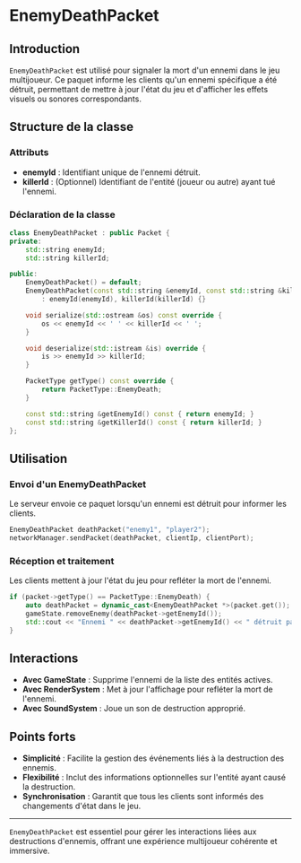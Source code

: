 # EnemyDeathPacket

## Introduction

`EnemyDeathPacket` est utilisé pour signaler la mort d'un ennemi dans le jeu multijoueur. Ce paquet informe les clients qu'un ennemi spécifique a été détruit, permettant de mettre à jour l'état du jeu et d'afficher les effets visuels ou sonores correspondants.

## Structure de la classe

### Attributs

- **enemyId** : Identifiant unique de l'ennemi détruit.
- **killerId** : (Optionnel) Identifiant de l'entité (joueur ou autre) ayant tué l'ennemi.

### Déclaration de la classe

```cpp
class EnemyDeathPacket : public Packet {
private:
    std::string enemyId;
    std::string killerId;

public:
    EnemyDeathPacket() = default;
    EnemyDeathPacket(const std::string &enemyId, const std::string &killerId)
        : enemyId(enemyId), killerId(killerId) {}

    void serialize(std::ostream &os) const override {
        os << enemyId << ' ' << killerId << ' ';
    }

    void deserialize(std::istream &is) override {
        is >> enemyId >> killerId;
    }

    PacketType getType() const override {
        return PacketType::EnemyDeath;
    }

    const std::string &getEnemyId() const { return enemyId; }
    const std::string &getKillerId() const { return killerId; }
};
```

## Utilisation

### Envoi d'un EnemyDeathPacket

Le serveur envoie ce paquet lorsqu'un ennemi est détruit pour informer les clients.

```cpp
EnemyDeathPacket deathPacket("enemy1", "player2");
networkManager.sendPacket(deathPacket, clientIp, clientPort);
```

### Réception et traitement

Les clients mettent à jour l'état du jeu pour refléter la mort de l'ennemi.

```cpp
if (packet->getType() == PacketType::EnemyDeath) {
    auto deathPacket = dynamic_cast<EnemyDeathPacket *>(packet.get());
    gameState.removeEnemy(deathPacket->getEnemyId());
    std::cout << "Ennemi " << deathPacket->getEnemyId() << " détruit par " << deathPacket->getKillerId() << std::endl;
}
```

## Interactions

- **Avec GameState** : Supprime l'ennemi de la liste des entités actives.
- **Avec RenderSystem** : Met à jour l'affichage pour refléter la mort de l'ennemi.
- **Avec SoundSystem** : Joue un son de destruction approprié.

## Points forts

- **Simplicité** : Facilite la gestion des événements liés à la destruction des ennemis.
- **Flexibilité** : Inclut des informations optionnelles sur l'entité ayant causé la destruction.
- **Synchronisation** : Garantit que tous les clients sont informés des changements d'état dans le jeu.

---

`EnemyDeathPacket` est essentiel pour gérer les interactions liées aux destructions d'ennemis, offrant une expérience multijoueur cohérente et immersive.

